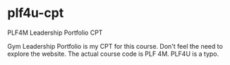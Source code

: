 # plf4u-cpt
PLF4M Leadership Portfolio CPT

Gym Leadership Portfolio is my CPT for this course. Don't feel the need to explore the website.
The actual course code is PLF 4M. PLF4U is a typo.
